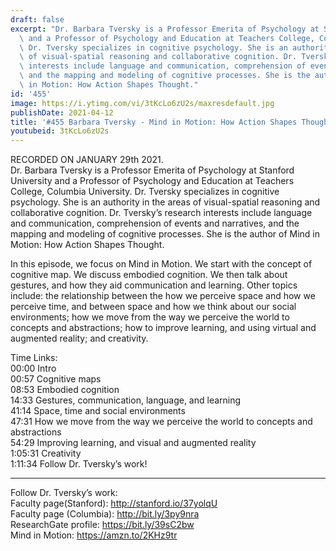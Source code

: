 ```yaml
---
draft: false
excerpt: "Dr. Barbara Tversky is a Professor Emerita of Psychology at Stanford University\
  \ and a Professor of Psychology and Education at Teachers College, Columbia University.\
  \ Dr. Tversky specializes in cognitive psychology. She is an authority in the areas\
  \ of visual-spatial reasoning and collaborative cognition. Dr. Tversky\u2019s research\
  \ interests include language and communication, comprehension of events and narratives,\
  \ and the mapping and modeling of cognitive processes. She is the author of Mind\
  \ in Motion: How Action Shapes Thought."
id: '455'
image: https://i.ytimg.com/vi/3tKcLo6zU2s/maxresdefault.jpg
publishDate: 2021-04-12
title: '#455 Barbara Tversky - Mind in Motion: How Action Shapes Thought'
youtubeid: 3tKcLo6zU2s
---
```

RECORDED ON JANUARY 29th 2021.  
Dr. Barbara Tversky is a Professor Emerita of Psychology at Stanford University and a Professor of Psychology and Education at Teachers College, Columbia University. Dr. Tversky specializes in cognitive psychology. She is an authority in the areas of visual-spatial reasoning and collaborative cognition. Dr. Tversky’s research interests include language and communication, comprehension of events and narratives, and the mapping and modeling of cognitive processes. She is the author of Mind in Motion: How Action Shapes Thought.

In this episode, we focus on Mind in Motion. We start with the concept of cognitive map. We discuss embodied cognition. We then talk about gestures, and how they aid communication and learning. Other topics include: the relationship between the how we perceive space and how we perceive time, and between space and how we think about our social environments; how we move from the way we perceive the world to concepts and abstractions; how to improve learning, and using virtual and augmented reality; and creativity.

Time Links:  
00:00 Intro  
00:57  Cognitive maps  
08:53  Embodied cognition    
14:33  Gestures, communication, language, and learning  
41:14  Space, time and social environments  
47:31  How we move from the way we perceive the world to concepts and abstractions  
54:29  Improving learning, and visual and augmented reality  
1:05:31  Creativity  
1:11:34  Follow Dr. Tversky’s work!

---

Follow Dr. Tversky’s work:  
Faculty page(Stanford): http://stanford.io/37yolqU  
Faculty page (Columbia): http://bit.ly/3py9nra  
ResearchGate profile: https://bit.ly/39sC2bw  
Mind in Motion: https://amzn.to/2KHz9tr

